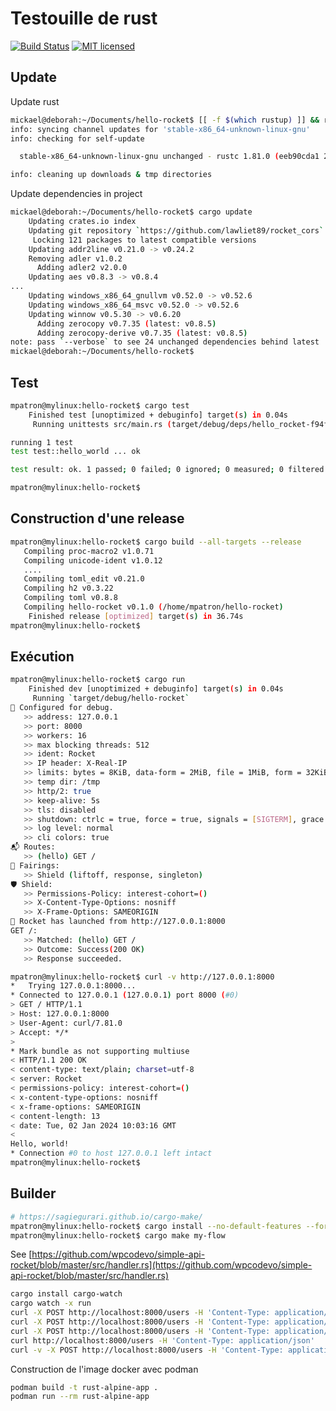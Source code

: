 # Testouille de rust

[![Build Status](https://github.com/mpatron/hello-rocket/workflows/Rust/badge.svg)](https://github.com/mpatron/hello-rocket/actions)
[![MIT licensed][mit-badge]][mit-url]

[mit-badge]: https://img.shields.io/badge/license-MIT-blue.svg
[mit-url]: https://github.com/cgbur/badge-maker/blob/master/LICENSE

## Update

Update rust

~~~bash
mickael@deborah:~/Documents/hello-rocket$ [[ -f $(which rustup) ]] && rustup upgrade || echo "Rust non installé"
info: syncing channel updates for 'stable-x86_64-unknown-linux-gnu'
info: checking for self-update

  stable-x86_64-unknown-linux-gnu unchanged - rustc 1.81.0 (eeb90cda1 2024-09-04)

info: cleaning up downloads & tmp directories
~~~

Update dependencies in project

~~~bash
mickael@deborah:~/Documents/hello-rocket$ cargo update
    Updating crates.io index
    Updating git repository `https://github.com/lawliet89/rocket_cors`
     Locking 121 packages to latest compatible versions
    Updating addr2line v0.21.0 -> v0.24.2
    Removing adler v1.0.2
      Adding adler2 v2.0.0
    Updating aes v0.8.3 -> v0.8.4
...
    Updating windows_x86_64_gnullvm v0.52.0 -> v0.52.6
    Updating windows_x86_64_msvc v0.52.0 -> v0.52.6
    Updating winnow v0.5.30 -> v0.6.20
      Adding zerocopy v0.7.35 (latest: v0.8.5)
      Adding zerocopy-derive v0.7.35 (latest: v0.8.5)
note: pass `--verbose` to see 24 unchanged dependencies behind latest
mickael@deborah:~/Documents/hello-rocket$
~~~

## Test

~~~bash
mpatron@mylinux:hello-rocket$ cargo test
    Finished test [unoptimized + debuginfo] target(s) in 0.04s
     Running unittests src/main.rs (target/debug/deps/hello_rocket-f94f7957440695b6)

running 1 test
test test::hello_world ... ok

test result: ok. 1 passed; 0 failed; 0 ignored; 0 measured; 0 filtered out; finished in 0.00s

mpatron@mylinux:hello-rocket$ 
~~~

## Construction d'une release

~~~bash
mpatron@mylinux:hello-rocket$ cargo build --all-targets --release 
   Compiling proc-macro2 v1.0.71
   Compiling unicode-ident v1.0.12
   ....
   Compiling toml_edit v0.21.0
   Compiling h2 v0.3.22
   Compiling toml v0.8.8
   Compiling hello-rocket v0.1.0 (/home/mpatron/hello-rocket)
    Finished release [optimized] target(s) in 36.74s
mpatron@mylinux:hello-rocket$ 
~~~

## Exécution

~~~bash
mpatron@mylinux:hello-rocket$ cargo run 
    Finished dev [unoptimized + debuginfo] target(s) in 0.04s
     Running `target/debug/hello-rocket`
🔧 Configured for debug.
   >> address: 127.0.0.1
   >> port: 8000
   >> workers: 16
   >> max blocking threads: 512
   >> ident: Rocket
   >> IP header: X-Real-IP
   >> limits: bytes = 8KiB, data-form = 2MiB, file = 1MiB, form = 32KiB, json = 1MiB, msgpack = 1MiB, string = 8KiB
   >> temp dir: /tmp
   >> http/2: true
   >> keep-alive: 5s
   >> tls: disabled
   >> shutdown: ctrlc = true, force = true, signals = [SIGTERM], grace = 2s, mercy = 3s
   >> log level: normal
   >> cli colors: true
📬 Routes:
   >> (hello) GET /
📡 Fairings:
   >> Shield (liftoff, response, singleton)
🛡️ Shield:
   >> Permissions-Policy: interest-cohort=()
   >> X-Content-Type-Options: nosniff
   >> X-Frame-Options: SAMEORIGIN
🚀 Rocket has launched from http://127.0.0.1:8000
GET /:
   >> Matched: (hello) GET /
   >> Outcome: Success(200 OK)
   >> Response succeeded.
~~~

~~~bash
mpatron@mylinux:hello-rocket$ curl -v http://127.0.0.1:8000
*   Trying 127.0.0.1:8000...
* Connected to 127.0.0.1 (127.0.0.1) port 8000 (#0)
> GET / HTTP/1.1
> Host: 127.0.0.1:8000
> User-Agent: curl/7.81.0
> Accept: */*
> 
* Mark bundle as not supporting multiuse
< HTTP/1.1 200 OK
< content-type: text/plain; charset=utf-8
< server: Rocket
< permissions-policy: interest-cohort=()
< x-content-type-options: nosniff
< x-frame-options: SAMEORIGIN
< content-length: 13
< date: Tue, 02 Jan 2024 10:03:16 GMT
< 
Hello, world!
* Connection #0 to host 127.0.0.1 left intact
mpatron@mylinux:hello-rocket$ 
~~~

## Builder

~~~bash
# https://sagiegurari.github.io/cargo-make/
mpatron@mylinux:hello-rocket$ cargo install --no-default-features --force cargo-make
mpatron@mylinux:hello-rocket$ cargo make my-flow
~~~

See
[https://github.com/wpcodevo/simple-api-rocket/blob/master/src/handler.rs](https://github.com/wpcodevo/simple-api-rocket/blob/master/src/handler.rs)

~~~bash
cargo install cargo-watch
cargo watch -x run
curl -X POST http://localhost:8000/users -H 'Content-Type: application/json' -d "{\"id\": 123,\"name\": \"toto\",\"email\": \"toto@toto.fr\"}"
curl -X POST http://localhost:8000/users -H 'Content-Type: application/json' -d "{\"id\": 456,\"name\": \"tutu\",\"email\": \"tutu@tutu.fr\"}"
curl -X POST http://localhost:8000/users -H 'Content-Type: application/json' -d "{\"id\": 789,\"name\": \"tata\",\"email\": \"tata@tata.fr\"}"
curl http://localhost:8000/users -H 'Content-Type: application/json'
curl -v -X POST http://localhost:8000/users -H 'Content-Type: application/json' -d "{\"id\": 124,\"name\": \"toto\",\"email\": \"toto@toto.fr\"}"
~~~

Construction de l'image docker avec podman

~~~bash
podman build -t rust-alpine-app .
podman run --rm rust-alpine-app
~~~
